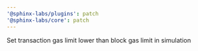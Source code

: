 ```yaml
---
'@sphinx-labs/plugins': patch
'@sphinx-labs/core': patch
---
```


Set transaction gas limit lower than block gas limit in simulation

